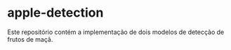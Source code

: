 # apple-detection
 Este repositório contém a implementação de dois modelos de detecção de frutos de maçã.
